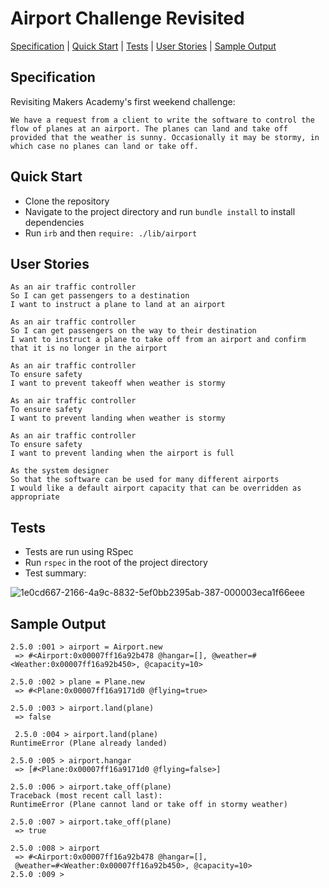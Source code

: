# Airport Challenge Revisited

[Specification](#spec) | [Quick Start](#quickstart) | [Tests](#tests) | [User Stories](#stories) | [Sample Output](#sample-output)

## Specification
<a id="spec"></a>
Revisiting Makers Academy's first weekend challenge:
```
We have a request from a client to write the software to control the flow of planes at an airport. The planes can land and take off provided that the weather is sunny. Occasionally it may be stormy, in which case no planes can land or take off.
```

## Quick Start
<a id="quickstart"></a>
- Clone the repository
- Navigate to the project directory and run ```bundle install``` to install dependencies
- Run ```irb``` and then ```require: ./lib/airport```

## User Stories
<a id="stories"></a>

```
As an air traffic controller
So I can get passengers to a destination
I want to instruct a plane to land at an airport
```

```
As an air traffic controller
So I can get passengers on the way to their destination
I want to instruct a plane to take off from an airport and confirm that it is no longer in the airport
```

```
As an air traffic controller
To ensure safety
I want to prevent takeoff when weather is stormy
```

```
As an air traffic controller
To ensure safety
I want to prevent landing when weather is stormy
```

```
As an air traffic controller
To ensure safety
I want to prevent landing when the airport is full
```

```
As the system designer
So that the software can be used for many different airports
I would like a default airport capacity that can be overridden as appropriate
```

## Tests
<a id="tests"></a>
- Tests are run using RSpec
- Run ```rspec``` in the root of the project directory
- Test summary:

![1e0cd667-2166-4a9c-8832-5ef0bb2395ab-387-000003eca1f66eee](https://user-images.githubusercontent.com/29439776/44202568-a9040700-a14c-11e8-9371-70c9e85859ae.jpg)

## Sample Output
<a id="sample-output"></a>

```
2.5.0 :001 > airport = Airport.new
 => #<Airport:0x00007ff16a92b478 @hangar=[], @weather=#<Weather:0x00007ff16a92b450>, @capacity=10>

2.5.0 :002 > plane = Plane.new
 => #<Plane:0x00007ff16a9171d0 @flying=true>

2.5.0 :003 > airport.land(plane)
 => false

 2.5.0 :004 > airport.land(plane)
RuntimeError (Plane already landed)

2.5.0 :005 > airport.hangar
 => [#<Plane:0x00007ff16a9171d0 @flying=false>]

2.5.0 :006 > airport.take_off(plane)
Traceback (most recent call last):
RuntimeError (Plane cannot land or take off in stormy weather)

2.5.0 :007 > airport.take_off(plane)
 => true

2.5.0 :008 > airport
 => #<Airport:0x00007ff16a92b478 @hangar=[],
 @weather=#<Weather:0x00007ff16a92b450>, @capacity=10>
2.5.0 :009 >
```

